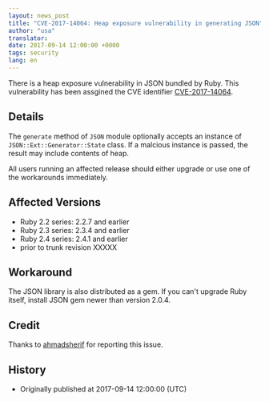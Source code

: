 ```yaml
---
layout: news_post
title: "CVE-2017-14064: Heap exposure vulnerability in generating JSON"
author: "usa"
translator:
date: 2017-09-14 12:00:00 +0000
tags: security
lang: en
---
```


There is a heap exposure vulnerability in JSON bundled by Ruby.
This vulnerability has been assgined the CVE identifier [CVE-2017-14064](http://cve.mitre.org/cgi-bin/cvename.cgi?name=CVE-2017-14033).

## Details

The `generate` method of `JSON` module optionally accepts an instance of `JSON::Ext::Generator::State` class.
If a malcious instance is passed, the result may include contents of heap.

All users running an affected release should either upgrade or use one of the workarounds immediately.

## Affected Versions

* Ruby 2.2 series: 2.2.7 and earlier
* Ruby 2.3 series: 2.3.4 and earlier
* Ruby 2.4 series: 2.4.1 and earlier
* prior to trunk revision XXXXX

## Workaround

The JSON library is also distributed as a gem.
If you can't upgrade Ruby itself, install JSON gem newer than version 2.0.4.

## Credit

Thanks to [ahmadsherif](https://hackerone.com/ahmadsherif) for reporting this issue.

## History

* Originally published at 2017-09-14 12:00:00 (UTC)
